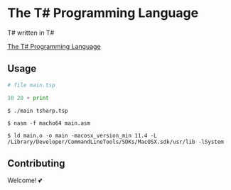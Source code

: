 # The T# Programming Language

T# written in T# 

[The T# Programming Language](https://github.com/Tsharp-lang/Tsharp)


## Usage
```python
# file main.tsp

10 20 + print

```


```
$ ./main tsharp.tsp

$ nasm -f macho64 main.asm

$ ld main.o -o main -macosx_version_min 11.4 -L /Library/Developer/CommandLineTools/SDKs/MacOSX.sdk/usr/lib -lSystem
```

## Contributing
Welcome! 💕

